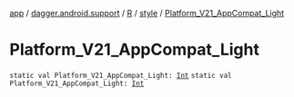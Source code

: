 [app](../../../index.md) / [dagger.android.support](../../index.md) / [R](../index.md) / [style](index.md) / [Platform_V21_AppCompat_Light](./-platform_-v21_-app-compat_-light.md)

# Platform_V21_AppCompat_Light

`static val Platform_V21_AppCompat_Light: `[`Int`](https://kotlinlang.org/api/latest/jvm/stdlib/kotlin/-int/index.html)
`static val Platform_V21_AppCompat_Light: `[`Int`](https://kotlinlang.org/api/latest/jvm/stdlib/kotlin/-int/index.html)